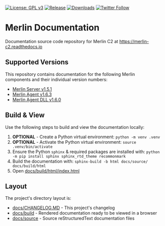 [![License: GPL v3](https://img.shields.io/badge/License-GPL%20v3-blue.svg)](https://www.gnu.org/licenses/gpl-3.0)
[![Release](https://img.shields.io/github/release/Ne0nd0g/merlin-documentation.svg)](https://github.com/Ne0nd0g/merlin/releases/latest)
[![Downloads](https://img.shields.io/github/downloads/Ne0nd0g/merlin-documentation/total.svg)](https://github.com/Ne0nd0g/merlin/releases)
[![Twitter Follow](https://img.shields.io/twitter/follow/merlin_c2.svg?style=social&label=Follow)](https://twitter.com/merlin_c2)

# Merlin Documentation

Documentation source code repository for Merlin C2 at https://merlin-c2.readthedocs.io

## Supported Versions

This repository contains documentation for the following Merlin components and their individual version numbers:

- [Merlin Server v1.5.1](https://github.com/Ne0nd0g/merlin/releases/tag/v1.5.1)
- [Merlin Agent v1.6.3](https://github.com/Ne0nd0g/merlin-agent/releases/tag/v1.6.3)
- [Merlin Agent DLL v1.6.0](https://github.com/Ne0nd0g/merlin-agent-dll)

## Build & View

Use the following steps to build and view the documentation locally:

1. **OPTIONAL** - Create a Python virtual environment: `python -m venv .venv`
2. **OPTIONAL** - Activate the Python virtual environment: `source .venv/bin/activate`
3. Ensure the Python `sphinx` & required packages are installed with: `python -m pip install sphinx sphinx_rtd_theme recommonmark`
4. Build the documentation with: `sphinx-build -b html docs/source/ docs/build/html`
5. Open [docs/build/html/index.html](docs/build/html/index.html)

## Layout

The project's directory layout is:

- [docs/CHANGELOG.MD](docs/CHANGELOG.MD) - This project's changelog
- [docs/build](docs/build) - Rendered documentation ready to be viewed in a browser
- [docs/source](docs/source) - Source reStructuredText documentation files
